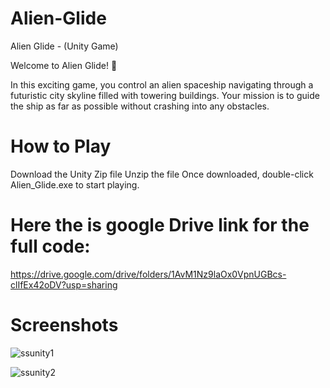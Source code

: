 # Alien-Glide
Alien Glide - (Unity Game)

Welcome to Alien Glide! 🚀

In this exciting game, you control an alien spaceship navigating through a futuristic city skyline filled with towering buildings. Your mission is to guide the ship as far as possible without crashing into any obstacles.

# How to Play
Download the Unity Zip file 
Unzip the file
Once downloaded, double-click Alien_Glide.exe to start playing.

# Here the is google Drive link for the full code:
https://drive.google.com/drive/folders/1AvM1Nz9laOx0VpnUGBcs-clIfEx42oDV?usp=sharing

# Screenshots

![ssunity1](https://github.com/user-attachments/assets/8cb3bbd1-98fc-4ee9-9c11-91bd759a5bea)

![ssunity2](https://github.com/user-attachments/assets/8cb377bc-db4b-4f40-84c7-2ba42635d892)
